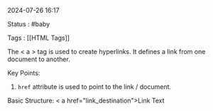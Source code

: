 2024-07-26 16:17

Status : #baby 

Tags : [[HTML Tags]]
 
The < a > tag is used to create hyperlinks. It defines a link from one document to another.

Key Points:
1. `href` attribute is used to point to the link / document.


Basic Structure:
< a href="link_destination">Link Text</a>